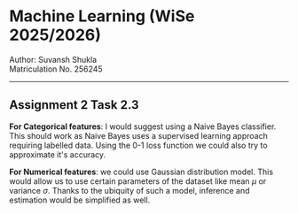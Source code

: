 # Machine Learning (WiSe 2025/2026)

Author: Suvansh Shukla  
Matriculation No. 256245

---

## Assignment 2 Task 2.3

**For Categorical features**: I would suggest using a Naive Bayes classifier. This should work as Naive Bayes uses a supervised learning approach requiring labelled data. Using the 0-1 loss function we could also try to approximate it's accuracy.

**For Numerical features**: we could use Gaussian distribution model. This would allow us to use certain parameters of the dataset like mean $\mu$ or variance $\sigma$. Thanks to the ubiquity of such a model, inference and estimation would be simplified as well.

